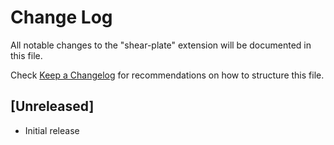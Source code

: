 # Change Log

All notable changes to the "shear-plate" extension will be documented in this file.

Check [Keep a Changelog](http://keepachangelog.com/) for recommendations on how to structure this file.

## [Unreleased]

- Initial release